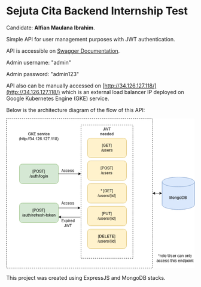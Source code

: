 # Sejuta Cita Backend Internship Test

Candidate: **Alfian Maulana Ibrahim**.<br />

Simple API for user management purposes with JWT authentication.<br />

API is accessible on [Swagger Documentation](http://34.126.127.118/).<br />

Admin username: "admin"<br />

Admin password: "admin123"<br />

API also can be manually accessed on [http://34.126.127.118/](http://34.126.127.118/) which is an external load balancer IP deployed on Google Kubernetes Engine (GKE) service.<br />

Below is the architecture diagram of the flow of this API:<br />

![Architecture Diagram](api-flow.png)<br />

This project was created using ExpressJS and MongoDB stacks.
